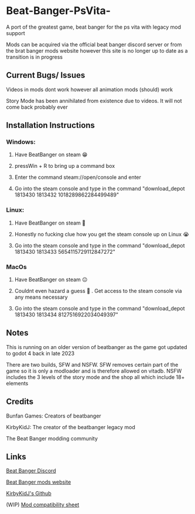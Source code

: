 # Beat-Banger-PsVita-
A port of the greatest game, beat banger for the ps vita with legacy mod support 

Mods can be acquired via the official beat banger discord server or from the brat banger mods website however this site is no longer up to date as a transition is in progress


## Current Bugs/ Issues
Videos in mods dont work however all animation mods (should) work

Story Mode has been annihilated from existence due to videos. It will not come back probably ever

## Installation Instructions

### Windows:

1. Have BeatBanger on steam 😁

2. pressWin + R to bring up a command box

3. Enter the command steam://open/console  and enter

4. Go into the steam console and type in the command "download_depot 1813430 1813432 1018289862284499489"


### Linux:

1. Have BeatBanger on steam 🙂

2. Honestly no fucking clue how you get the steam console up on Linux 😭

3. Go into the steam console and type in the command "download_depot 1813430 1813433 5654115729112847272"

### MacOs 

1. Have BeatBanger on steam 😐

2. Couldnt even hazard a guess 🫠 . Get access to the steam console via any means necessary 

3. Go into the steam console and type in the command "download_depot 1813430 1813434 8127516922034049397"

## Notes
This is running on an older version of beatbanger as the game got updated to godot 4 back in late 2023

There are two builds, SFW and NSFW. SFW removes certain part of the game so it is only a modloader and is therefore allowed on vitadb. NSFW includes the 3 levels of the story mode and the shop all which include 18+ elements 


## Credits
Bunfan Games: Creators of beatbanger

KirbyKidJ: The creator of the beatbanger legacy mod

The Beat Banger modding community 

## Links

[Beat Banger Discord](https://discord.gg/beatbanger)

[Beat Banger mods website](https://mods.beatbanger.com/)

[KirbyKidJ's Github](https://github.com/KirbyKid256)

(WIP) [Mod compatibility sheet](https://docs.google.com/spreadsheets/d/1CTd_hSYfUu6HME95VpTPoaIcraqyYKCRfINEARivMIE/edit?usp=drivesdk)



